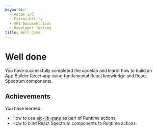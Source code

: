 ```yaml
---
keywords:
  - Adobe I/O
  - Extensibility
  - API Documentation
  - Developer Tooling
title: Well done
---
```


# Well done

You have successfully completed the codelab and learnt how to build an App Builder React app using fundamental React knowledge and React Spectrum components.

## Achievements

You have learned: 

* How to use [aio-lib-state](https://github.com/adobe/aio-lib-state) as part of Runtime actions.
* How to bind React Spectrum components to Runtime actions.        
